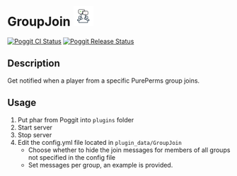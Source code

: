 # GroupJoin <img alt="Plugin Logo/Icon" src="https://raw.githubusercontent.com/HimbeersaftLP/GroupJoin/master/icon.png" height="45">
[![Poggit CI Status](https://poggit.pmmp.io/ci.shield/HimbeersaftLP/GroupJoin/GroupJoin)](https://poggit.pmmp.io/ci/HimbeersaftLP/GroupJoin/GroupJoin)
[![Poggit Release Status](https://poggit.pmmp.io/shield.state/GroupJoin)](https://poggit.pmmp.io/p/GroupJoin)

## Description

Get notified when a player from a specific PurePerms group joins.

## Usage

1. Put phar from Poggit into `plugins` folder
2. Start server
3. Stop server
4. Edit the config.yml file located in `plugin_data/GroupJoin`
    - Choose whether to hide the join messages for members of all groups not specified in the config file
    - Set messages per group, an example is provided.